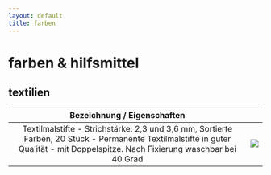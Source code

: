 ```yaml
---
layout: default
title: farben
---
```


# farben & hilfsmittel

## textilien

| Bezeichnung / Eigenschaften |        |
|:---------------------------:| :-----:|
| Textilmalstifte - Strichstärke: 2,3 und 3,6 mm, Sortierte Farben, 20 Stück - Permanente Textilmalstifte in guter Qualität - mit Doppelspitze. Nach Fixierung waschbar bei 40 Grad | <a href="https://www.amazon.de/Creativ-Textilmalstifte-Strichst%C3%A4rke-Sortierte-Farben/dp/B00FAWORFC/ref=as_li_ss_il?__mk_de_DE=%C3%85M%C3%85%C5%BD%C3%95%C3%91&crid=2IZ0OSBBDOBFT&dchild=1&keywords=textilstifte+waschmaschinenfest&qid=1590150798&sprefix=textilst,aps,177&sr=8-6&th=1&linkCode=li3&tag=selberausmale-21&linkId=48dab9e140e58c867308540c8115e262&language=de_DE" target="_blank"><img border="0" src="//ws-eu.amazon-adsystem.com/widgets/q?_encoding=UTF8&ASIN=B00FAWORFC&Format=_SL250_&ID=AsinImage&MarketPlace=DE&ServiceVersion=20070822&WS=1&tag=selberausmale-21&language=de_DE" ></a><img src="https://ir-de.amazon-adsystem.com/e/ir?t=selberausmale-21&language=de_DE&l=li3&o=3&a=B00FAWORFC" width="1" height="1" border="0" alt="" style="border:none !important; margin:0px !important;" /> |
